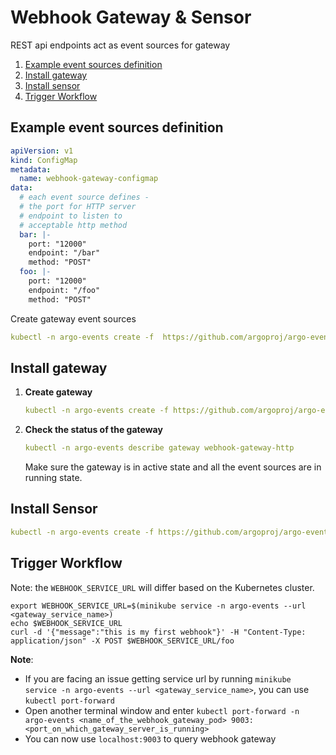 # Webhook Gateway & Sensor

REST api endpoints act as event sources for gateway

1. [Example event sources definition](#example-event-sources-definition)
2. [Install gateway](#install-gateway)
3. [Install sensor](#install-sensor)
4. [Trigger Workflow](#trigger-workflow)

## Example event sources definition
```yaml
apiVersion: v1
kind: ConfigMap
metadata:
  name: webhook-gateway-configmap
data:
  # each event source defines - 
  # the port for HTTP server    
  # endpoint to listen to
  # acceptable http method
  bar: |-    
    port: "12000"
    endpoint: "/bar"
    method: "POST"  
  foo: |-
    port: "12000"
    endpoint: "/foo"
    method: "POST"
```

Create gateway event sources

```yaml
kubectl -n argo-events create -f  https://github.com/argoproj/argo-events/blob/master/examples/gateways/webhook-gateway-configmap.yaml
```

## Install gateway
1. **Create gateway**

    ```yaml
    kubectl -n argo-events create -f https://github.com/argoproj/argo-events/blob/master/examples/gateways/webhook-http.yaml
    ```

2. **Check the status of the gateway**
    
    ```yaml
    kubectl -n argo-events describe gateway webhook-gateway-http
    ```
    
   Make sure the gateway is in active state and all the event sources are in running state.
   
## Install Sensor
```yaml
kubectl -n argo-events create -f https://github.com/argoproj/argo-events/blob/master/examples/sensors/webhook-http.yaml
```

## Trigger Workflow
Note: the `WEBHOOK_SERVICE_URL` will differ based on the Kubernetes cluster.
```
export WEBHOOK_SERVICE_URL=$(minikube service -n argo-events --url <gateway_service_name>)
echo $WEBHOOK_SERVICE_URL
curl -d '{"message":"this is my first webhook"}' -H "Content-Type: application/json" -X POST $WEBHOOK_SERVICE_URL/foo
```

<b>Note</b>: 
   * If you are facing an issue getting service url by running `minikube service -n argo-events --url <gateway_service_name>`, you can use `kubectl port-forward`
   * Open another terminal window and enter `kubectl port-forward -n argo-events <name_of_the_webhook_gateway_pod> 9003:<port_on_which_gateway_server_is_running>`
   * You can now use `localhost:9003` to query webhook gateway
